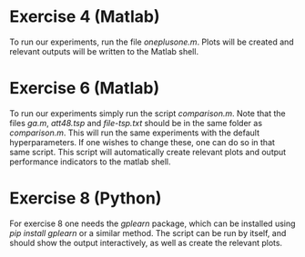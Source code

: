 # Exercise 4 (Matlab)
To run our experiments, run the file *oneplusone.m*. Plots will be created and relevant outputs will be written to the Matlab shell.

# Exercise 6 (Matlab)
To run our experiments simply run the script *comparison.m*. Note that the files *ga.m*, *att48.tsp* and *file-tsp.txt* should be in the same folder as *comparison.m*. This will run the same experiments with the default hyperparameters. If one wishes to change these, one can do so in that same script.
This script will automatically create relevant plots and output performance indicators to the matlab shell.

# Exercise 8 (Python)
For exercise 8 one needs the *gplearn* package, which can be installed using *pip install gplearn* or a similar method. The script can be run by itself, and should show the output interactively, as well as create the relevant plots.
